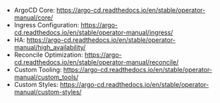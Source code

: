 
- ArgoCD Core: https://argo-cd.readthedocs.io/en/stable/operator-manual/core/
- Ingress Configuration: https://argo-cd.readthedocs.io/en/stable/operator-manual/ingress/
- HA: https://argo-cd.readthedocs.io/en/stable/operator-manual/high_availability/
- Reconcile Optimization: https://argo-cd.readthedocs.io/en/stable/operator-manual/reconcile/
- Custom Tooling: https://argo-cd.readthedocs.io/en/stable/operator-manual/custom_tools/
- Custom Styles: https://argo-cd.readthedocs.io/en/stable/operator-manual/custom-styles/
